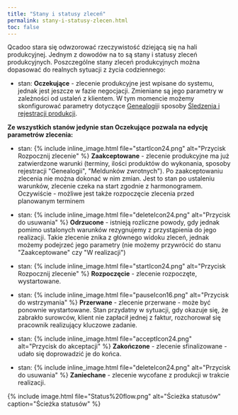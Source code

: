 ```yaml
---
title: "Stany i statusy zleceń"
permalink: stany-i-statusy-zlecen.html 
toc: false
---
```

Qcadoo stara się odwzorować rzeczywistość dziejącą się na hali produkcyjnej. Jednym z dowodów na to są stany i statusy zleceń produkcyjnych. Poszczególne stany zleceń produkcyjnych można dopasować do realnych sytuacji z życia codziennego:

  

- stan: **Oczekujące** - zlecenie produkcyjne jest wpisane do systemu, jednak jest jeszcze w fazie negocjacji. Zmieniane są jego parametry w zależności od ustaleń z klientem. W tym momencie możemy skonfigurować parametry dotyczące [Genealogii](/genealogia)i sposoby [Śledzenia i rejestracji produkcji](/rejestracja).  
  
  
 **Ze wszystkich stanów jedynie stan Oczekujące pozwala na edycję parametrów zlecenia:**  
  
- stan: {% include inline_image.html file="startIcon24.png" alt="Przycisk Rozpocznij zlecenie" %}  **Zaakceptowane** - zlecenie produkcyjne ma już zatwierdzone warunki (terminy, ilości produktów do wykonania, sposoby rejestracji "Genealogii", "Meldunków zwrotnych"). Po zaakceptowaniu zlecenia nie można dokonać w nim zmian. Jest to stan po ustaleniu warunków, zlecenie czeka na start zgodnie z harmonogramem.  
 Oczywiście - możliwe jest także rozpoczęcie zlecenia przed planowanym terminem
- stan: 
{% include inline_image.html file="deleteIcon24.png" alt="Przycisk do usuwania" %} **Odrzucone** - istnieją rozliczne powody, gdy jednak pomimo ustalonych warunków rezygnujemy z przystąpienia do jego realizacji. Takie zlecenie znika z głównego widoku zleceń, jednak możemy podejrzeć jego parametry (nie możemy przywrócić do stanu "Zaakceptowane" czy "W realizacji")
- stan: {% include inline_image.html file="startIcon24.png" alt="Przycisk Rozpocznij zlecenie" %} **Rozpoczęcie** - zlecenie rozpoczęte, wystartowane.
- stan: {% include inline_image.html file="pauseIcon16.png" alt="Przycisk do wstrzymania" %} **Przerwane** - zlecenie przerwane - może być ponownie wystartowane. Stan przydatny w sytuacji, gdy okazuje się, że zabrakło surowców, klient nie zapłacił jednej z faktur, rozchorował się pracownik realizujący kluczowe zadanie.
- stan: {% include inline_image.html file="acceptIcon24.png" alt="Przycisk do akceptacji" %} **Zakończone** - zlecenie sfinalizowane - udało się doprowadzić je do końca.

- stan: {% include inline_image.html file="deleteIcon24.png" alt="Przycisk do usuwania" %} **Zaniechane** - zlecenie wycofane z produkcji w trakcie realizacji.



{% include image.html file="Status%20flow.png" alt="Ścieżka statusów" caption="Ścieżka statusów" %}
  


